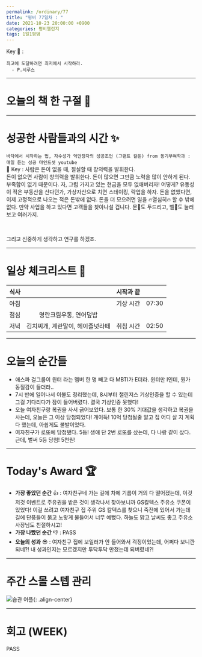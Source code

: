 ```yaml
---
permalink: /ordinary/77
title: "평비 77일차 : "
date: 2021-10-23 20:00:00 +0900
categories: 평비챌린지
tags: 1일1평범
---  
```

Key 🔑 : 
```
최고에 도달하려면 최저에서 시작하라.
  - P.시루스
```

---
# 오늘의 책 한 구절 📕


---
# 성공한 사람들과의 시간 ✨
`바닥에서 시작하는 법, 자수성가 억만장자의 성공조언 (그랜트 칼돈) from 동기부여학과 : 매일 듣는 성공 마인드셋 youtube`  
🔑 Key : 사람은 돈이 없을 때, 절실할 때 창의력을 발휘한다.  
돈이 없으면 사람이 창의력을 발휘한다. 돈이 많으면 그만큼 노력을 많이 안하게 된다. 부족함이 없기 때문이다. 자, 그럼 가지고 있는 현금을 모두 없애버리자! 어떻게? 유동성이 적은 부동산을 산다던가, 가상자산으로 치면 스테이킹, 락업을 하자. 돈을 없앴다면, 이제 고정적으로 나오는 적은 돈밖에 없다. 돈을 더 모으려면 일을 🔥열심히🔥 할 수 밖에 없다. 만약 사업을 하고 있다면 고객들을 찾아나설 겁니다. 문🚪도 두드리고, 벨🔔도 눌러보고 여러가지.

​

그리고 신중하게 생각하고 연구를 하겠죠.



---
# 일상 체크리스트 📃

| 식사 |  | 시작과 끝 |  |
|:----:|:----:|:----:|:----:|
| 아침 |  | 기상 시간 | 07:30 |
| 점심 | 명란크림우동, 연어덮밥 |  |  |
| 저녁 | 김치찌개, 계란말이, 헤이즐넛라떼 | 취침 시간 | 02:50 |

---
# 오늘의 순간들
- 애스파 걸그룹이 윈터 라는 멤버 한 명 빼고 다 MBTI가 E더라. 윈터만 I인데, 뭔가 동질감이 들더라..
- 7시 반에 일어나서 이불도 정리했는데, 8시부터 챌린저스 기상인증을 할 수 있는데 그걸 기다리다가 잠이 들어버렸다. 결국 기상인증 못했다!
- 오늘 여자친구랑 복권을 사서 긁어보았다. 보통 한 30% 기대값을 생각하고 복권을 사는데, 오늘은 그 이상 당첨되었다! 개이득! 10억 당첨될줄 알고 집 어디 살 지 계획 다 했는데, 아쉽게도 불발이었다.
- 여자친구가 로또에 당첨됐다. 5등! 생애 단 2번 로또를 샀는데, 다 나랑 같이 샀다. 근데, 벌써 5등 당첨! 5천원!

---
# Today's Award 🏆
- **가장 좋았던 순간** 👍 : 여자친구네 가는 길에 차에 기름이 거의 다 떨어졌는데, 이것저것 이벤트로 주유권을 받은 것이 생각나서 찾아보니까 GS칼텍스 주유소 쿠폰이 있었다! 이걸 쓰려고 여자친구 집 주위 GS 칼텍스를 찾으니 죽전에 있어서 가는데 길에 단풍들이 붉고 노랗게 물들어서 너무 예뻤다. 하늘도 맑고 날씨도 좋고 주유소 사장님도 친절하시고!
- **가장 나빴던 순간** 👎 : PASS
- **오늘의 성과** 😎 : 여자친구 집에 보일러가 안 들어와서 걱정이었는데, 어쩌다 보니깐 되네?! 내 성과인지는 모르겠지만 투닥투닥 만졌는데 되버렸네?!

---
# 주간 스몰 스텝 관리
![습관 어플][HABIT]{: .align-center}  

---
# 회고 (WEEK)
PASS

[HABIT]: ../../assets/images/post/Ordinary/HABIT_1023.jpg